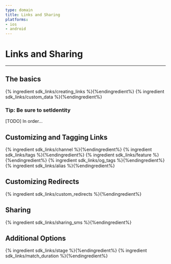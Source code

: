 ```yaml
---
type: domain
title: Links and Sharing
platforms:
- ios
- android
---
```


# Links and Sharing

------

## The basics

{% ingredient sdk_links/creating_links %}{%endingredient%}
{% ingredient sdk_links/custom_data %}{%endingredient%}

### Tip: Be sure to setIdentity

[TODO] In order...


## Customizing and Tagging Links

{% ingredient sdk_links/channel %}{%endingredient%}
{% ingredient sdk_links/tags %}{%endingredient%}
{% ingredient sdk_links/feature %}{%endingredient%}
{% ingredient sdk_links/og_tags %}{%endingredient%}
{% ingredient sdk_links/alias %}{%endingredient%}


## Customizing Redirects

{% ingredient sdk_links/custom_redirects %}{%endingredient%}


## Sharing

{% ingredient sdk_links/sharing_sms %}{%endingredient%}


## Additional Options

{% ingredient sdk_links/stage %}{%endingredient%}
{% ingredient sdk_links/match_duration %}{%endingredient%}

